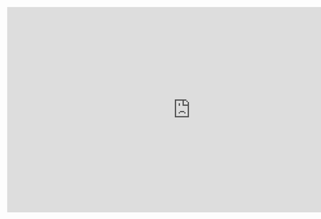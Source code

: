 <iframe width="854" height="480" src="https://www.youtube.com/embed/1y1dZ7T9yeA?list=PLU-TU.." frameborder="0" allowfullscreen></iframe>